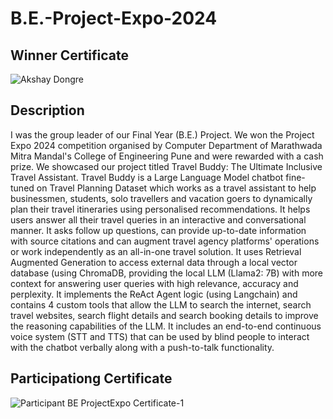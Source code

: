 # B.E.-Project-Expo-2024

## Winner Certificate
![Akshay Dongre](https://github.com/user-attachments/assets/4c95a399-bc3b-4ded-a8e0-a1c6cc8cfb39)
## Description
I was the group leader of our Final Year (B.E.) Project. We won the Project Expo 2024 competition organised by Computer Department of Marathwada Mitra Mandal's College of Engineering Pune and were rewarded with a cash prize. We showcased our project titled Travel Buddy: The Ultimate Inclusive Travel Assistant. Travel Buddy is a Large Language Model chatbot fine-tuned on Travel Planning Dataset which works as a travel assistant to help businessmen, students, solo travellers and vacation goers to dynamically plan their travel itineraries using personalised recommendations. It helps users answer all their travel queries in an interactive and conversational manner. It asks follow up questions, can provide up-to-date information with source citations and can augment travel agency platforms' operations or work independently as an all-in-one travel solution. It uses Retrieval Augmented Generation to access external data through a local vector database (using ChromaDB, providing the local LLM (Llama2: 7B) with more context for answering user queries with high relevance, accuracy and perplexity. It implements the ReAct Agent logic (using Langchain) and contains 4 custom tools that allow the LLM to search the internet, search travel websites, search flight details and search booking details to improve the reasoning capabilities of the LLM. It includes an end-to-end continuous voice system (STT and TTS) that can be used by blind people to interact with the chatbot verbally along with a push-to-talk functionality.
## Participationg Certificate
![Participant BE ProjectExpo Certificate-1](https://github.com/user-attachments/assets/3b72e41b-f015-4e5e-880d-dd099047e06a)

